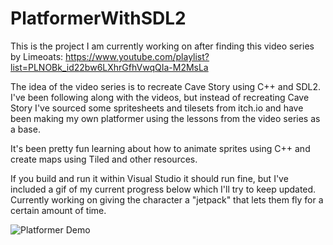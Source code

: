 # PlatformerWithSDL2
 
This is the project I am currently working on after finding this video series by Limeoats:
https://www.youtube.com/playlist?list=PLNOBk_id22bw6LXhrGfhVwqQIa-M2MsLa

The idea of the video series is to recreate Cave Story using C++ and SDL2. I've been following along with the videos, but instead of recreating Cave Story I've sourced some spritesheets and tilesets from itch.io and have been making my own platformer using the lessons from the video series as a base.

It's been pretty fun learning about how to animate sprites using C++ and create maps using Tiled and other resources.

If you build and run it within Visual Studio it should run fine, but I've included a gif of my current progress below which I'll try to keep updated. Currently working on giving the character a "jetpack" that lets them fly for a certain amount of time.


![Platformer Demo](demo/Platformer.gif)
